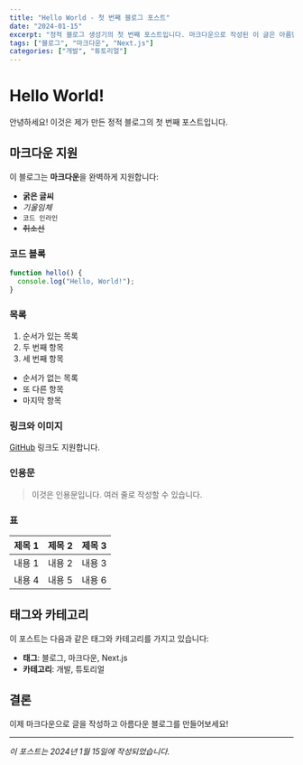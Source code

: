 ```yaml
---
title: "Hello World - 첫 번째 블로그 포스트"
date: "2024-01-15"
excerpt: "정적 블로그 생성기의 첫 번째 포스트입니다. 마크다운으로 작성된 이 글은 아름답게 렌더링됩니다."
tags: ["블로그", "마크다운", "Next.js"]
categories: ["개발", "튜토리얼"]
---
```


# Hello World!

안녕하세요! 이것은 제가 만든 정적 블로그의 첫 번째 포스트입니다.

## 마크다운 지원

이 블로그는 **마크다운**을 완벽하게 지원합니다:

- **굵은 글씨**
- *기울임체*
- `코드 인라인`
- ~~취소선~~

### 코드 블록

```javascript
function hello() {
  console.log("Hello, World!");
}
```

### 목록

1. 순서가 있는 목록
2. 두 번째 항목
3. 세 번째 항목

- 순서가 없는 목록
- 또 다른 항목
- 마지막 항목

### 링크와 이미지

[GitHub](https://github.com) 링크도 지원합니다.

### 인용문

> 이것은 인용문입니다.
> 여러 줄로 작성할 수 있습니다.

### 표

| 제목 1 | 제목 2 | 제목 3 |
|--------|--------|--------|
| 내용 1 | 내용 2 | 내용 3 |
| 내용 4 | 내용 5 | 내용 6 |

## 태그와 카테고리

이 포스트는 다음과 같은 태그와 카테고리를 가지고 있습니다:

- **태그**: 블로그, 마크다운, Next.js
- **카테고리**: 개발, 튜토리얼

## 결론

이제 마크다운으로 글을 작성하고 아름다운 블로그를 만들어보세요!

---

*이 포스트는 2024년 1월 15일에 작성되었습니다.* 